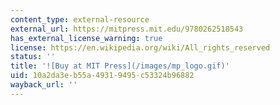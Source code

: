 ```yaml
---
content_type: external-resource
external_url: https://mitpress.mit.edu/9780262518543
has_external_license_warning: true
license: https://en.wikipedia.org/wiki/All_rights_reserved
status: ''
title: '![Buy at MIT Press](/images/mp_logo.gif)'
uid: 10a2da3e-b55a-4931-9495-c53324b96882
wayback_url: ''
---
```

